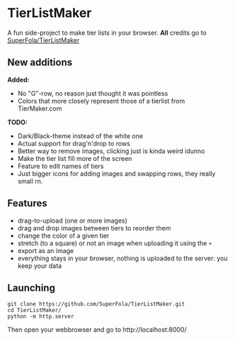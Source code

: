 # TierListMaker

A fun side-project to make tier lists in your browser.
**All** credits go to [SuperFola/TierListMaker](https://www.github.com/SuperFola/TierListMaker)


## New additions
**Added:**
* No "G"-row, no reason just thought it was pointless
* Colors that more closely represent those of a tierlist from TierMaker.com


**TODO:**
* Dark/Black-theme instead of the white one
* Actual support for drag'n'drop to rows
* Better way to remove images, clicking just is kinda weird idunno
* Make the tier list fill more of the screen
* Feature to edit names of tiers
* Just bigger icons for adding images and swapping rows, they really small rn.


## Features

* drag-to-upload (one or more images)
* drag and drop images between tiers to reorder them
* change the color of a given tier
* stretch (to a square) or not an image when uploading it using the `+`
* export as an image
* everything stays in your browser, nothing is uploaded to the server: you keep your data


## Launching

```shell
git clone https://github.com/SuperFola/TierListMaker.git
cd TierListMaker/
python -m http.server
```

Then open your webbrowser and go to http://localhost:8000/
